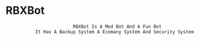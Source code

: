 #                                            RBXBot
	
                             RBXBot Is A Mod Bot And A Fun Bot
               It Has A Backup System A Ecomany System And Security System
